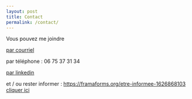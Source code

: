 ```yaml
---
layout: post
title: Contact
permalink: /contact/
---
```


Vous pouvez me joindre 

[par courriel](mailto:nous-nous-contactons@acade.fr)

par téléphone : 06 75 37 31 34

[par linkedin](http://linkedin.com/in/joël-gronfier-8498961a9)


et / ou rester informer : https://framaforms.org/etre-informee-1626868103 [cliquer ici](https://framaforms.org/etre-informee-1626868103)

